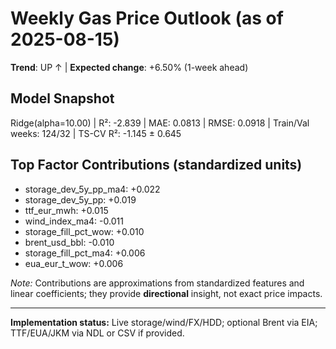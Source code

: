 # Weekly Gas Price Outlook (as of 2025-08-15)
**Trend**: UP ↑  |  **Expected change**: +6.50% (1-week ahead)

## Model Snapshot
Ridge(alpha=10.00)  |  R²: -2.839  |  MAE: 0.0813  |  RMSE: 0.0918  | Train/Val weeks: 124/32  |  TS-CV R²: -1.145 ± 0.645

## Top Factor Contributions (standardized units)
- storage_dev_5y_pp_ma4: +0.022
- storage_dev_5y_pp: +0.019
- ttf_eur_mwh: +0.015
- wind_index_ma4: -0.011
- storage_fill_pct_wow: +0.010
- brent_usd_bbl: -0.010
- storage_fill_pct_ma4: +0.006
- eua_eur_t_wow: +0.006

*Note:* Contributions are approximations from standardized features and linear coefficients; they provide **directional** insight, not exact price impacts.

---
**Implementation status:** Live storage/wind/FX/HDD; optional Brent via EIA; TTF/EUA/JKM via NDL or CSV if provided.
